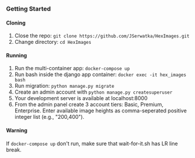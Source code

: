 
### Getting Started
#### Cloning
1. Close the repo: `git clone https://github.com/JSerwatka/HexImages.git`
2. Change directory: `cd HexImages`

#### Running 
1. Run the multi-container app: `docker-compose up`
2. Run bash inside the django app container: `docker exec -it hex_images bash`
3. Run migration: `python manage.py migrate`
4. Create an admin account with `python manage.py createsuperuser`
5. Your development server is available at localhost:8000
6. From the admin panel create 3 account tiers: Basic, Premium, Enterprise. Enter available image heights as comma-seperated positive integer list (e.g., "200,400").

#### Warning
If `docker-compose up` don't run, make sure that wait-for-it.sh has LR line break.
